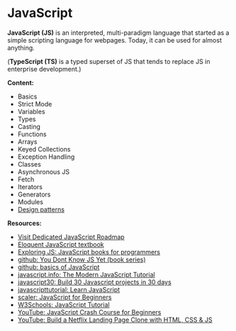 # JavaScript

**JavaScript (JS)** is an interpreted, multi-paradigm language that started as a simple scripting language for webpages. Today, it can be used for almost anything.

(**TypeScript (TS)** is a typed superset of JS that tends to replace JS in enterprise development.)

**Content:**
- Basics
- Strict Mode
- Variables
- Types
- Casting
- Functions
- Arrays
- Keyed Collections
- Exception Handling
- Classes
- Asynchronous JS
- Fetch
- Iterators
- Generators
- Modules
- [Design patterns](./pattern.md)

**Resources:**
- [Visit Dedicated JavaScript Roadmap](https://roadmap.sh/javascript)
- [Eloquent JavaScript textbook](https://eloquentjavascript.net/)
- [Exploring JS: JavaScript books for programmers](https://exploringjs.com/)
- [github: You Dont Know JS Yet (book series) ](https://github.com/getify/You-Dont-Know-JS)
- [github: basics of JavaScript](https://github.com/workshopper/javascripting)
- [javascript.info: The Modern JavaScript Tutorial](https://javascript.info/)
- [javascript30: Build 30 Javascript projects in 30 days](https://javascript30.com/)
- [javascripttutorial: Learn JavaScript](https://www.javascripttutorial.net/)
- [scaler: JavaScript for Beginners ](https://www.scaler.com/topics/course/javascript-beginners)
- [W3Schools: JavaScript Tutorial](https://www.w3schools.com/js/)
- [YouTube: JavaScript Crash Course for Beginners](https://youtu.be/hdI2bqOjy3c?t=2)
- [YouTube: Build a Netflix Landing Page Clone with HTML, CSS & JS](https://youtu.be/P7t13SGytRk?t=22)
